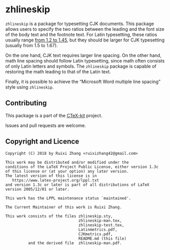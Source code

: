 zhlineskip
==========

`zhlineskip` is a package for typesetting CJK documents. This package allows users
to specify the two ratios between the leading and the font size of the body text
and the footnote text. For Latin typesetting, these ratios usually range
[from&nbsp;1.2 to&nbsp;1.45](https://practicaltypography.com/line-spacing.html),
but they should be larger for CJK typesetting (usually from&nbsp;1.5 to&nbsp;1.67).

On the one hand, CJK text requires larger line spacing. On the other hand, math
line spacing should follow Latin typesetting, since math often consists of only
Latin letters and symbols. The `zhlineskip` package is capable of restoring the
math leading to that of the Latin text.

Finally, it is possible to achieve the “Microsoft Word multiple line spacing”
style using `zhlineskip`.

Contributing
------------

This package is a part of the [CTeX-kit](https://github.com/CTeX-org/ctex-kit) project.

Issues and pull requests are welcome.

Copyright and Licence
---------------------

    Copyright (C) 2018 by Ruixi Zhang <ruixizhang42@gmail.com>
    
    This work may be distributed and/or modified under the
    conditions of the LaTeX Project Public License, either version 1.3c
    of this license or (at your option) any later version.
    The latest version of this license is in
       https://www.latex-project.org/lppl.txt
    and version 1.3c or later is part of all distributions of LaTeX
    version 2005/12/01 or later.
    
    This work has the LPPL maintenance status `maintained'.
    
    The Current Maintainer of this work is Ruixi Zhang.
    
    This work consists of the files zhlineskip.sty,
                                    zhlineskip-man.tex,
                                    zhlineskip-test.tex,
                                    Latinmetrics.pdf,
                                    CJKmetrics.pdf,
                                    README.md (this file)
              and the derived file  zhlineskip-man.pdf.